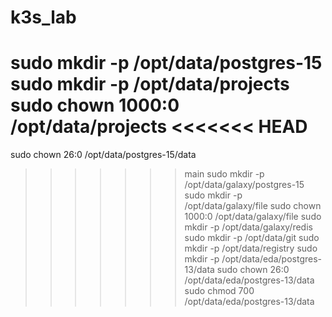 # k3s_lab
sudo mkdir -p /opt/data/postgres-15
sudo mkdir -p /opt/data/projects
sudo chown 1000:0 /opt/data/projects
<<<<<<< HEAD
=======
sudo chown 26:0 /opt/data/postgres-15/data
>>>>>>> main
sudo mkdir -p /opt/data/galaxy/postgres-15
sudo mkdir -p /opt/data/galaxy/file
sudo chown 1000:0 /opt/data/galaxy/file
sudo mkdir -p /opt/data/galaxy/redis
sudo mkdir -p /opt/data/git
sudo mkdir -p /opt/data/registry
sudo mkdir -p /opt/data/eda/postgres-13/data
sudo chown 26:0 /opt/data/eda/postgres-13/data
sudo chmod 700 /opt/data/eda/postgres-13/data